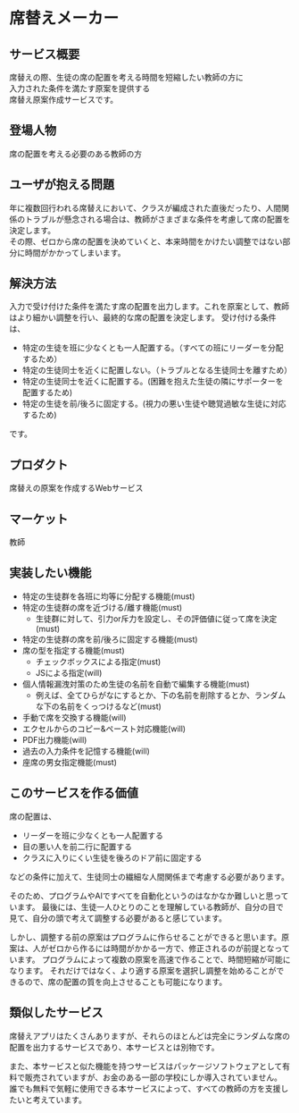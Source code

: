 # 席替えメーカー

## サービス概要
席替えの際、生徒の席の配置を考える時間を短縮したい教師の方に  
入力された条件を満たす原案を提供する  
席替え原案作成サービスです。

## 登場人物
席の配置を考える必要のある教師の方

## ユーザが抱える問題
年に複数回行われる席替えにおいて、クラスが編成された直後だったり、人間関係のトラブルが懸念される場合は、教師がさまざまな条件を考慮して席の配置を決定します。  
その際、ゼロから席の配置を決めていくと、本来時間をかけたい調整ではない部分に時間がかかってしまいます。

## 解決方法
入力で受け付けた条件を満たす席の配置を出力します。これを原案として、教師はより細かい調整を行い、最終的な席の配置を決定します。
受け付ける条件は、
- 特定の生徒を班に少なくとも一人配置する。（すべての班にリーダーを分配するため）
- 特定の生徒同士を近くに配置しない。（トラブルとなる生徒同士を離すため）
- 特定の生徒同士を近くに配置する。(困難を抱えた生徒の隣にサポーターを配置するため)
- 特定の生徒を前/後ろに固定する。(視力の悪い生徒や聴覚過敏な生徒に対応するため)  

です。

## プロダクト
席替えの原案を作成するWebサービス

## マーケット
教師

## 実装したい機能
- 特定の生徒群を各班に均等に分配する機能(must)
- 特定の生徒群の席を近づける/離す機能(must)
  - 生徒群に対して、引力or斥力を設定し、その評価値に従って席を決定(must)
- 特定の生徒群の席を前/後ろに固定する機能(must)
- 席の型を指定する機能(must)
  - チェックボックスによる指定(must)
  - JSによる指定(will)
- 個人情報漏洩対策のため生徒の名前を自動で編集する機能(must)
  - 例えば、全てひらがなにするとか、下の名前を削除するとか、ランダムな下の名前をくっつけるなど(must)
- 手動で席を交換する機能(will)
- エクセルからのコピー&ペースト対応機能(will)
- PDF出力機能(will)
- 過去の入力条件を記憶する機能(will)
- 座席の男女指定機能(must)

## このサービスを作る価値
席の配置は、
- リーダーを班に少なくとも一人配置する
- 目の悪い人を前二行に配置する
- クラスに入りにくい生徒を後ろのドア前に固定する  

などの条件に加えて、生徒同士の繊細な人間関係まで考慮する必要があります。  

そのため、プログラムやAIですべてを自動化というのはなかなか難しいと思っています。
最後には、生徒一人ひとりのことを理解している教師が、自分の目で見て、自分の頭で考えて調整する必要があると感じています。  

しかし、調整する前の原案はプログラムに作らせることができると思います。原案は、人がゼロから作るには時間がかかる一方で、修正されるのが前提となっています。
プログラムによって複数の原案を高速で作ることで、時間短縮が可能になります。
それだけではなく、より適する原案を選択し調整を始めることができるので、席の配置の質を向上させることも可能になります。

## 類似したサービス
席替えアプリはたくさんありますが、それらのほとんどは完全にランダムな席の配置を出力するサービスであり、本サービスとは別物です。  

また、本サービスと似た機能を持つサービスはパッケージソフトウェアとして有料で販売されていますが、お金のある一部の学校にしか導入されていません。
誰でも無料で気軽に使用できる本サービスによって、すべての教師の方を支援したいと考えています。
